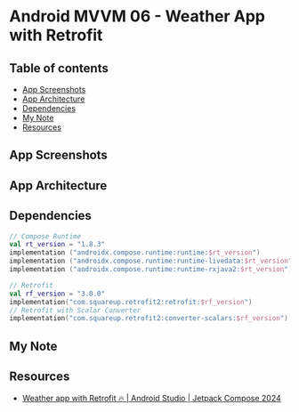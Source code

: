 <!-- omit in toc -->
# Android MVVM 06 - Weather App with Retrofit

<!-- omit in toc -->
## Table of contents

- [App Screenshots](#app-screenshots)
- [App Architecture](#app-architecture)
- [Dependencies](#dependencies)
- [My Note](#my-note)
- [Resources](#resources)

## App Screenshots

## App Architecture

## Dependencies

``` kts
// Compose Runtime
val rt_version = "1.8.3"
implementation ("androidx.compose.runtime:runtime:$rt_version")
implementation ("androidx.compose.runtime:runtime-livedata:$rt_version")
implementation ("androidx.compose.runtime:runtime-rxjava2:$rt_version")

// Retrofit
val rf_version = "3.0.0"
implementation("com.squareup.retrofit2:retrofit:$rf_version")
// Retrofit with Scalar Converter
implementation("com.squareup.retrofit2:converter-scalars:$rf_version")
```

## My Note

## Resources

- [Weather app with Retrofit 🔥 | Android Studio | Jetpack Compose 2024](https://youtu.be/Kn6vUH1uJT4?si=zUANLk3E7BbhnyKD)
